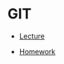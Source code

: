 # GIT


- [Lecture](https://github.com/livecodingonline/Week-3-CLI-GIT/tree/master/git/lecture)

- [Homework](https://github.com/livecodingonline/Week-3-CLI-GIT/tree/master/git/homework)
